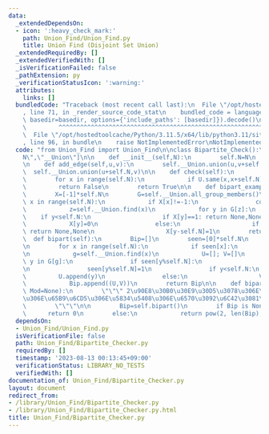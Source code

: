 ```yaml
---
data:
  _extendedDependsOn:
  - icon: ':heavy_check_mark:'
    path: Union_Find/Union_Find.py
    title: Union Find (Disjoint Set Union)
  _extendedRequiredBy: []
  _extendedVerifiedWith: []
  _isVerificationFailed: false
  _pathExtension: py
  _verificationStatusIcon: ':warning:'
  attributes:
    links: []
  bundledCode: "Traceback (most recent call last):\n  File \"/opt/hostedtoolcache/Python/3.11.5/x64/lib/python3.11/site-packages/onlinejudge_verify/documentation/build.py\"\
    , line 71, in _render_source_code_stat\n    bundled_code = language.bundle(stat.path,\
    \ basedir=basedir, options={'include_paths': [basedir]}).decode()\n          \
    \         ^^^^^^^^^^^^^^^^^^^^^^^^^^^^^^^^^^^^^^^^^^^^^^^^^^^^^^^^^^^^^^^^^^^^^^^^^^^^^^^^^\n\
    \  File \"/opt/hostedtoolcache/Python/3.11.5/x64/lib/python3.11/site-packages/onlinejudge_verify/languages/python.py\"\
    , line 96, in bundle\n    raise NotImplementedError\nNotImplementedError\n"
  code: "from Union_Find import Union_Find\n\nclass Bipartite_Check():\n    __slots__=[\"\
    N\",\"__Union\"]\n\n    def __init__(self,N):\n        self.N=N\n        self.__Union=Union_Find(2*N)\n\
    \n    def add_edge(self,u,v):\n        self.__Union.union(u,v+self.N)\n      \
    \  self.__Union.union(u+self.N,v)\n\n    def check(self):\n        U=self.__Union\n\
    \        for x in range(self.N):\n            if U.same(x,x+self.N):\n       \
    \         return False\n        return True\n\n    def bipart_example(self):\n\
    \        X=[-1]*self.N\n        G=self.__Union.all_group_members()\n        for\
    \ x in range(self.N):\n            if X[x]!=-1:\n                continue\n\n\
    \            z=self.__Union.find(x)\n            for y in G[z]:\n            \
    \    if y<self.N:\n                    if X[y]==1: return None,None\n        \
    \            X[y]=0\n                else:\n                    if X[y-self.N]==0:\
    \ return None,None\n                    X[y-self.N]=1\n        return X\n\n  \
    \  def bipart(self):\n        Bip=[]\n        seen=[0]*self.N\n        G=self.__Union.all_group_members()\n\
    \n        for x in range(self.N):\n            if seen[x]:\n                continue\n\
    \n            g=self.__Union.find(x)\n            U=[]; V=[]\n            for\
    \ y in G[g]:\n                if seen[y%self.N]:\n                    return None\n\
    \n                seen[y%self.N]=1\n                if y<self.N:\n           \
    \         U.append(y)\n                else:\n                    V.append(y-self.N)\n\
    \            Bip.append((U,V))\n        return Bip\n\n    def bipart_cases(self,\
    \ Mod=None):\n        \"\"\" 2\u90E8\u30B0\u30E9\u30D5\u3078\u306E\u5206\u5272\
    \u306E\u65B9\u6CD5\u306E\u5834\u5408\u306E\u6570\u3092\u6C42\u3081\u308B.\n\n\
    \        \"\"\"\n\n        Bip=self.bipart()\n        if Bip is None:\n      \
    \      return 0\n        else:\n            return pow(2, len(Bip), Mod)\n\n"
  dependsOn:
  - Union_Find/Union_Find.py
  isVerificationFile: false
  path: Union_Find/Bipartite_Checker.py
  requiredBy: []
  timestamp: '2023-08-13 00:13:45+09:00'
  verificationStatus: LIBRARY_NO_TESTS
  verifiedWith: []
documentation_of: Union_Find/Bipartite_Checker.py
layout: document
redirect_from:
- /library/Union_Find/Bipartite_Checker.py
- /library/Union_Find/Bipartite_Checker.py.html
title: Union_Find/Bipartite_Checker.py
---
```

